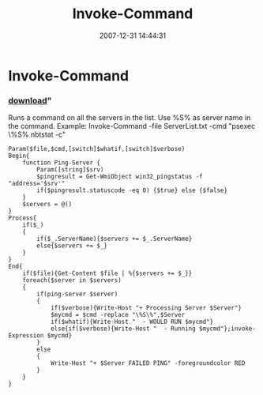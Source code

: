 ﻿---
pid:            96
parent:         0
children:       
poster:         BSonPosh
title:          Invoke-Command
date:           2007-12-31 14:44:31
format:         posh
---

# Invoke-Command

### [download](96.ps1)"

Runs a command on all the servers in the list. Use %S% as server name in the command. 
Example:
Invoke-Command -file ServerList.txt -cmd "psexec \\%S% nbtstat -c"

```posh
Param($file,$cmd,[switch]$whatif,[switch]$verbose)
Begin{
    function Ping-Server {
        Param([string]$srv)
        $pingresult = Get-WmiObject win32_pingstatus -f "address='$srv'"
        if($pingresult.statuscode -eq 0) {$true} else {$false}
    }
    $servers = @()
}
Process{
    if($_)
    {
        if($_.ServerName){$servers += $_.ServerName}
        else{$servers += $_}
    }
}
End{
    if($file){Get-Content $file | %{$servers += $_}}
    foreach($server in $servers)
    {
        if(ping-server $server)
        {
            if($verbose){Write-Host "+ Processing Server $Server"}
            $mycmd = $cmd -replace "\%S\%",$Server
            if($whatif){Write-Host "  - WOULD RUN $mycmd"}
            else{if($verbose){Write-Host "  - Running $mycmd"};invoke-Expression $mycmd}
        }
        else
        {
            Write-Host "+ $Server FAILED PING" -foregroundcolor RED
        }
    } 
}
```
